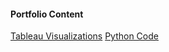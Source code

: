 #### Portfolio Content
[Tableau Visualizations](https://public.tableau.com/app/profile/marul.s.nesamony)
[Python Code](https://github.com/marulsnesamony/Portfolio/tree/main/Python%20Code)
